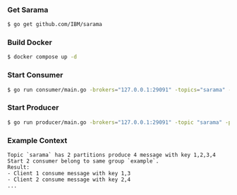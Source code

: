 ### Get Sarama

```bash
$ go get github.com/IBM/sarama
```

### Build Docker

```bash
$ docker compose up -d
```

### Start Consumer

```bash
$ go run consumer/main.go -brokers="127.0.0.1:29091" -topics="sarama" -group="example"
```

### Start Producer

```bash
$ go run producer/main.go -brokers="127.0.0.1:29091" -topic "sarama" -producers 1 -records-number 4
```

### Example Context

```
Topic `sarama` has 2 partitions produce 4 message with key 1,2,3,4
Start 2 consumer belong to same group `example`. 
Result:
- Client 1 consume message with key 1,3
- Client 2 consume message with key 2,4
...
```